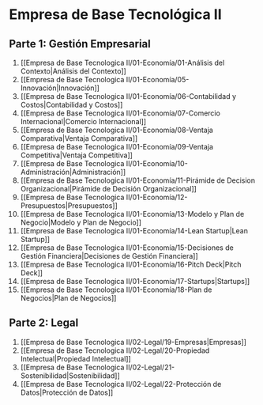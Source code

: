 # Empresa de Base Tecnológica II

## Parte 1: Gestión Empresarial
1. [[Empresa de Base Tecnologica II/01-Economía/01-Análisis del Contexto|Análisis del Contexto]]
2. [[Empresa de Base Tecnologica II/01-Economía/05-Innovación|Innovación]]
3. [[Empresa de Base Tecnologica II/01-Economía/06-Contabilidad y Costos|Contabilidad y Costos]]
4. [[Empresa de Base Tecnologica II/01-Economía/07-Comercio Internacional|Comercio Internacional]]
5. [[Empresa de Base Tecnologica II/01-Economía/08-Ventaja Comparativa|Ventaja Comparativa]]
6. [[Empresa de Base Tecnologica II/01-Economía/09-Ventaja Competitiva|Ventaja Competitiva]]
7. [[Empresa de Base Tecnologica II/01-Economía/10-Administración|Administración]]
8. [[Empresa de Base Tecnologica II/01-Economía/11-Pirámide de Decision Organizacional|Pirámide de Decisión Organizacional]]
9. [[Empresa de Base Tecnologica II/01-Economía/12-Presupuestos|Presupuestos]]
10. [[Empresa de Base Tecnologica II/01-Economía/13-Modelo y Plan de Negocio|Modelo y Plan de Negocio]]
11. [[Empresa de Base Tecnologica II/01-Economía/14-Lean Startup|Lean Startup]]
12. [[Empresa de Base Tecnologica II/01-Economía/15-Decisiones de Gestión Financiera|Decisiones de Gestión Financiera]]
13. [[Empresa de Base Tecnologica II/01-Economía/16-Pitch Deck|Pitch Deck]]
14. [[Empresa de Base Tecnologica II/01-Economía/17-Startups|Startups]]
15. [[Empresa de Base Tecnologica II/01-Economía/18-Plan de Negocios|Plan de Negocios]]
## Parte 2: Legal
1. [[Empresa de Base Tecnologica II/02-Legal/19-Empresas|Empresas]]
2. [[Empresa de Base Tecnologica II/02-Legal/20-Propiedad Intelectual|Propiedad Intelectual]]
3. [[Empresa de Base Tecnologica II/02-Legal/21-Sostenibilidad|Sostenibilidad]]
4. [[Empresa de Base Tecnologica II/02-Legal/22-Protección de Datos|Protección de Datos]]
